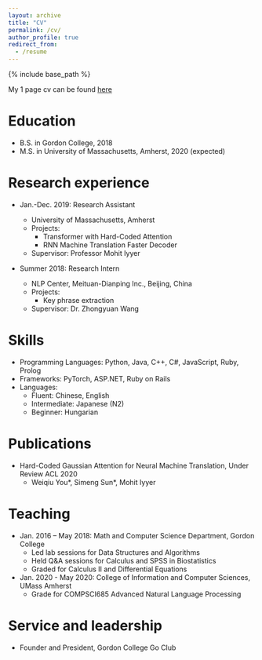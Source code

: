 ```yaml
---
layout: archive
title: "CV"
permalink: /cv/
author_profile: true
redirect_from:
  - /resume
---
```


{% include base_path %}

My 1 page cv can be found [here](/assets/pdf/cv.pdf)

Education
======
* B.S. in Gordon College, 2018
* M.S. in University of Massachusetts, Amherst, 2020 (expected)

Research experience
======
* Jan.-Dec. 2019: Research Assistant
  * University of Massachusetts, Amherst
  * Projects:
    * Transformer with Hard-Coded Attention
    * RNN Machine Translation Faster Decoder
  * Supervisor: Professor Mohit Iyyer

* Summer 2018: Research Intern
  * NLP Center, Meituan-Dianping Inc., Beijing, China
  * Projects:
    * Key phrase extraction
  * Supervisor: Dr. Zhongyuan Wang

Skills
======
* Programming Languages: Python, Java, C++, C#, JavaScript, Ruby, Prolog
* Frameworks: PyTorch, ASP.NET, Ruby on Rails
* Languages:
  * Fluent: Chinese, English
  * Intermediate: Japanese (N2)
  * Beginner: Hungarian

Publications
======
* Hard-Coded Gaussian Attention for Neural Machine Translation, Under Review ACL 2020
  * Weiqiu You\*, Simeng Sun\*, Mohit Iyyer

Teaching
======
* Jan. 2016 – May 2018: Math and Computer Science Department, Gordon College
  * Led lab sessions for Data Structures and Algorithms
  * Held Q&A sessions for Calculus and SPSS in Biostatistics
  * Graded for Calculus II and Differential Equations
* Jan. 2020 - May 2020: College of Information and Computer Sciences, UMass Amherst
  * Grade for COMPSCI685 Advanced Natural Language Processing

Service and leadership
======
* Founder and President, Gordon College Go Club
